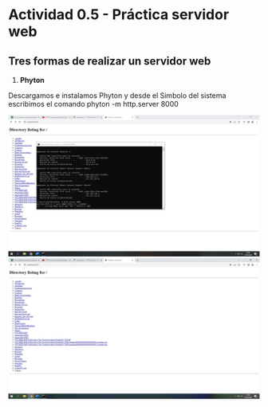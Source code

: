 # Actividad 0.5 - Práctica servidor web




## Tres formas de realizar un servidor web
1. **Phyton**


Descargamos e instalamos Phyton y desde el Simbolo del sistema escribimos el comando phyton -m http.server 8000

![CMD](/TEMA_0/cmd.jpg)
![LOCALHOST](/TEMA_0/localhost.jpg)
